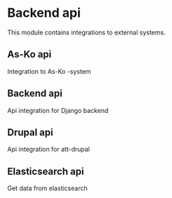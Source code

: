 # Backend api

This module contains integrations to external systems.

## As-Ko api

Integration to As-Ko -system

## Backend api

Api integration for Django backend

## Drupal api

Api integration for att-drupal

## Elasticsearch api

Get data from elasticsearch
